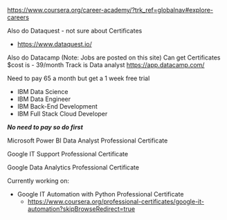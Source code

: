 https://www.coursera.org/career-academy/?trk_ref=globalnav#explore-careers

Also do Dataquest - not sure about Certificates
- https://www.dataquest.io/

Also do Datacamp (Note: Jobs are posted on this site) Can get Certificates
$cost is - 39/month
Track is Data analyst 
https://app.datacamp.com/

Need to pay 65 a month but get a 1 week free trial
- IBM Data Science
- IBM Data Engineer
- IBM Back-End Development
- IBM Full Stack Cloud Developer



*****No need to pay so do first*****

Microsoft Power BI Data Analyst Professional Certificate

Google IT Support Professional Certificate

Google Data Analytics Professional Certificate

Currently working on:
- Google IT Automation with Python Professional Certificate 
    - https://www.coursera.org/professional-certificates/google-it-automation?skipBrowseRedirect=true

